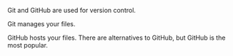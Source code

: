 Git and GitHub are used for version control. 

Git manages your files. 

GitHub hosts your files. There are alternatives to GitHub, but GitHub is the most popular.
